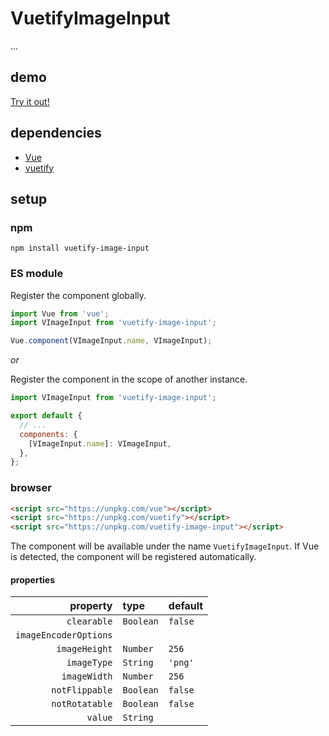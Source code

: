 # VuetifyImageInput

...

## demo

[Try it out!](https://seregpie.github.io/VuetifyImageInput/)

## dependencies

- [Vue](https://github.com/vuejs/vue)
- [vuetify](https://github.com/vuetifyjs/vuetify)

## setup

### npm

```shell
npm install vuetify-image-input
```

### ES module

Register the component globally.

```javascript
import Vue from 'vue';
import VImageInput from 'vuetify-image-input';

Vue.component(VImageInput.name, VImageInput);
```

*or*

Register the component in the scope of another instance.

```javascript
import VImageInput from 'vuetify-image-input';

export default {
  // ...
  components: {
    [VImageInput.name]: VImageInput,
  },
};
```

### browser

```html
<script src="https://unpkg.com/vue"></script>
<script src="https://unpkg.com/vuetify"></script>
<script src="https://unpkg.com/vuetify-image-input"></script>
```

The component will be available under the name `VuetifyImageInput`. If Vue is detected, the component will be registered automatically.


#### properties

| property | type | default |
| ---: | :--- | :--- |
| `clearable` | `Boolean` | `false` |
| `imageEncoderOptions` | | |
| `imageHeight` | `Number` | `256` |
| `imageType` | `String` | `'png'` |
| `imageWidth` | `Number` | `256` |
| `notFlippable` | `Boolean` | `false` |
| `notRotatable` | `Boolean` | `false` |
| `value` | `String` | |
